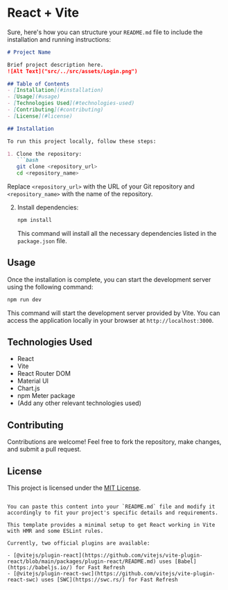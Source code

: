 # React + Vite

Sure, here's how you can structure your `README.md` file to include the installation and running instructions:

```markdown
# Project Name

Brief project description here.
![Alt Text]("src/../src/assets/Login.png")

## Table of Contents
- [Installation](#installation)
- [Usage](#usage)
- [Technologies Used](#technologies-used)
- [Contributing](#contributing)
- [License](#license)

## Installation

To run this project locally, follow these steps:

1. Clone the repository:
   ```bash
   git clone <repository_url>
   cd <repository_name>
   ```

   Replace `<repository_url>` with the URL of your Git repository and `<repository_name>` with the name of the repository.

2. Install dependencies:
   ```bash
   npm install
   ```

   This command will install all the necessary dependencies listed in the `package.json` file.

## Usage

Once the installation is complete, you can start the development server using the following command:

```bash
npm run dev
```

This command will start the development server provided by Vite. You can access the application locally in your browser at `http://localhost:3000`.

## Technologies Used

- React
- Vite
- React Router DOM
- Material UI
- Chart.js
- npm Meter package
- (Add any other relevant technologies used)

## Contributing

Contributions are welcome! Feel free to fork the repository, make changes, and submit a pull request.

## License

This project is licensed under the [MIT License](LICENSE).
```

You can paste this content into your `README.md` file and modify it accordingly to fit your project's specific details and requirements.

This template provides a minimal setup to get React working in Vite with HMR and some ESLint rules.

Currently, two official plugins are available:

- [@vitejs/plugin-react](https://github.com/vitejs/vite-plugin-react/blob/main/packages/plugin-react/README.md) uses [Babel](https://babeljs.io/) for Fast Refresh
- [@vitejs/plugin-react-swc](https://github.com/vitejs/vite-plugin-react-swc) uses [SWC](https://swc.rs/) for Fast Refresh

